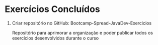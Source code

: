 # Exercícios Concluídos

1. Criar repositório no GitHub: Bootcamp-Spread-JavaDev-Exercicios

   Repositório para aprimorar a organização e poder publicar todos os exercícios desenvolvidos durante o curso

   
